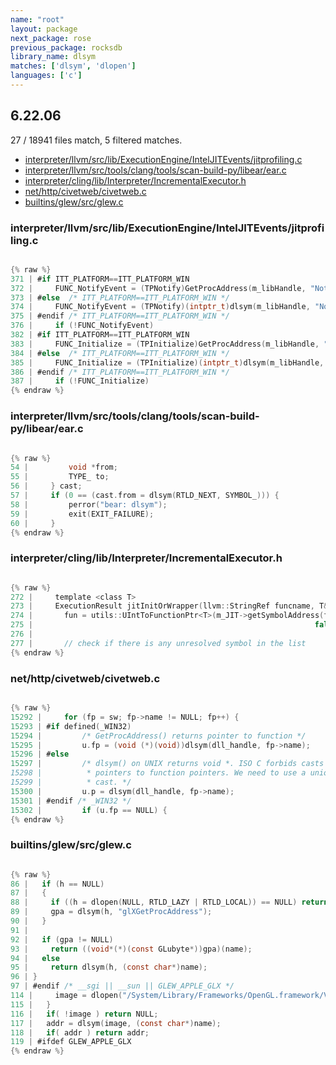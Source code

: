```yaml
---
name: "root"
layout: package
next_package: rose
previous_package: rocksdb
library_name: dlsym
matches: ['dlsym', 'dlopen']
languages: ['c']
---
```

## 6.22.06
27 / 18941 files match, 5 filtered matches.

 - [interpreter/llvm/src/lib/ExecutionEngine/IntelJITEvents/jitprofiling.c](#interpreterllvmsrclibexecutionengineinteljiteventsjitprofilingc)
 - [interpreter/llvm/src/tools/clang/tools/scan-build-py/libear/ear.c](#interpreterllvmsrctoolsclangtoolsscan-build-pylibearearc)
 - [interpreter/cling/lib/Interpreter/IncrementalExecutor.h](#interpreterclinglibinterpreterincrementalexecutorh)
 - [net/http/civetweb/civetweb.c](#nethttpcivetwebcivetwebc)
 - [builtins/glew/src/glew.c](#builtinsglewsrcglewc)

### interpreter/llvm/src/lib/ExecutionEngine/IntelJITEvents/jitprofiling.c

```c

{% raw %}
371 | #if ITT_PLATFORM==ITT_PLATFORM_WIN
372 |     FUNC_NotifyEvent = (TPNotify)GetProcAddress(m_libHandle, "NotifyEvent");
373 | #else  /* ITT_PLATFORM==ITT_PLATFORM_WIN */
374 |     FUNC_NotifyEvent = (TPNotify)(intptr_t)dlsym(m_libHandle, "NotifyEvent");
375 | #endif /* ITT_PLATFORM==ITT_PLATFORM_WIN */
376 |     if (!FUNC_NotifyEvent) 
382 | #if ITT_PLATFORM==ITT_PLATFORM_WIN
383 |     FUNC_Initialize = (TPInitialize)GetProcAddress(m_libHandle, "Initialize");
384 | #else  /* ITT_PLATFORM==ITT_PLATFORM_WIN */
385 |     FUNC_Initialize = (TPInitialize)(intptr_t)dlsym(m_libHandle, "Initialize");
386 | #endif /* ITT_PLATFORM==ITT_PLATFORM_WIN */
387 |     if (!FUNC_Initialize) 
{% endraw %}

```
### interpreter/llvm/src/tools/clang/tools/scan-build-py/libear/ear.c

```c

{% raw %}
54 |         void *from;                                                            \
55 |         TYPE_ to;                                                              \
56 |     } cast;                                                                    \
57 |     if (0 == (cast.from = dlsym(RTLD_NEXT, SYMBOL_))) {                        \
58 |         perror("bear: dlsym");                                                 \
59 |         exit(EXIT_FAILURE);                                                    \
60 |     }                                                                          \
{% endraw %}

```
### interpreter/cling/lib/Interpreter/IncrementalExecutor.h

```c

{% raw %}
272 |     template <class T>
273 |     ExecutionResult jitInitOrWrapper(llvm::StringRef funcname, T& fun) const {
274 |       fun = utils::UIntToFunctionPtr<T>(m_JIT->getSymbolAddress(funcname,
275 |                                                               false /*dlsym*/));
276 | 
277 |       // check if there is any unresolved symbol in the list
{% endraw %}

```
### net/http/civetweb/civetweb.c

```c

{% raw %}
15292 | 	for (fp = sw; fp->name != NULL; fp++) {
15293 | #if defined(_WIN32)
15294 | 		/* GetProcAddress() returns pointer to function */
15295 | 		u.fp = (void (*)(void))dlsym(dll_handle, fp->name);
15296 | #else
15297 | 		/* dlsym() on UNIX returns void *. ISO C forbids casts of data
15298 | 		 * pointers to function pointers. We need to use a union to make a
15299 | 		 * cast. */
15300 | 		u.p = dlsym(dll_handle, fp->name);
15301 | #endif /* _WIN32 */
15302 | 		if (u.fp == NULL) {
{% endraw %}

```
### builtins/glew/src/glew.c

```c

{% raw %}
86 |   if (h == NULL)
87 |   {
88 |     if ((h = dlopen(NULL, RTLD_LAZY | RTLD_LOCAL)) == NULL) return NULL;
89 |     gpa = dlsym(h, "glXGetProcAddress");
90 |   }
91 | 
92 |   if (gpa != NULL)
93 |     return ((void*(*)(const GLubyte*))gpa)(name);
94 |   else
95 |     return dlsym(h, (const char*)name);
96 | }
97 | #endif /* __sgi || __sun || GLEW_APPLE_GLX */
114 |     image = dlopen("/System/Library/Frameworks/OpenGL.framework/Versions/Current/OpenGL", RTLD_LAZY);
115 |   }
116 |   if( !image ) return NULL;
117 |   addr = dlsym(image, (const char*)name);
118 |   if( addr ) return addr;
119 | #ifdef GLEW_APPLE_GLX
{% endraw %}

```